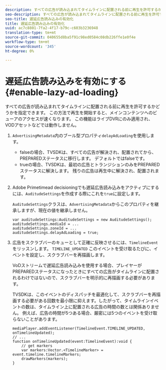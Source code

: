 ```yaml
---
description: すべての広告が読み込まれてタイムラインに配置される前に再生を許可するかどうかを指定できます。 この方法で再生を開始すると、メインコンテンツへのビューアのアクセスが速くなります。 この機能はライブDVRにのみ適用され、VODアセットなどでは動作しません。
seo-description: すべての広告が読み込まれてタイムラインに配置される前に再生を許可するかどうかを指定できます。 この方法で再生を開始すると、メインコンテンツへのビューアのアクセスが速くなります。 この機能はライブDVRにのみ適用され、VODアセットなどでは動作しません。
seo-title: 遅延広告読み込みの有効化
title: 遅延広告読み込みの有効化
uuid: ac7c8801-7fa2-4f17-b79c-c603b3236948
translation-type: tm+mt
source-git-commit: 040655d8ba5f91c98ed0584c08db226ffe1e0f4e
workflow-type: tm+mt
source-wordcount: '345'
ht-degree: 0%

---
```



# 遅延広告読み込みを有効にする{#enable-lazy-ad-loading}

すべての広告が読み込まれてタイムラインに配置される前に再生を許可するかどうかを指定できます。 この方法で再生を開始すると、メインコンテンツへのビューアのアクセスが速くなります。 この機能はライブDVRにのみ適用され、VODアセットなどでは動作しません。

1. `AdvertisingMetadata`内のブール型プロパティ`delayAdLoading`を使用します。

   * falseの場合、TVSDKは、すべての広告が解決され、配置されてから、PREPAREDステータスに移行します。 デフォルトではfalseです。
   * trueの場合、TVSDKは、最初の広告とトランジションのみをPREPAREDステータスに解決します。 残りの広告は再生中に解決され、配置されます。

1. Adobe Primetimead decisioningでも遅延広告読み込みをアクティブにするには、`AuditudeSettings`を作成する際にこれを`true`に設定します。

   `AuditudeSettings`クラスは、`AdvertisingMetadata`からこのプロパティを継承しますが、現在の値を継承しません。

   ```
   var auditudeSettings:AuditudeSettings = new AuditudeSettings(); 
   auditudeSettings.mediaId = ... 
   auditudeSettings.zoneId = ... 
   auditudeSettings.delayAdLoading = true;
   ```

1. 広告をスクラブバーのキューとして正確に反映させるには、`TimelineEvent`をリッスンします。 `TIMELINE_UPDATED` このイベントを受け取るたびに、イベントを設定し、スクラブバーを再描画します。

   VoDストリームで遅延広告読み込みを使用する場合、プレイヤーがPREPAREDステータスになったときにすべての広告がタイムラインに配置されるわけではないので、スクラブバーを明示的に再描画する必要があります。

   TVSDKは、このイベントのディスパッチを最適化して、スクラブバーを再描画する必要がある回数を最小限に抑えます。したがって、タイムラインイベントの数は、タイムライン上に配置される広告の時間の数とは関係ありません。 例えば、広告の時間が5つある場合、厳密には5つのイベントを受け取らないことがあります。

   ```
   mediaPlayer.addEventListener(TimelineEvent.TIMELINE_UPDATED, onTimelineUpdated); 
   // ... 
   function onTimelineUpdated(event:TimelineEvent):void { 
       // get markers 
       var markers:Vector.<TimelineMarker> = event.timeline.timelineMarkers; 
       drawMarkers(markers); 
   } 
   ```

